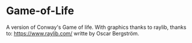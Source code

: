 # Game-of-Life
A version of Conway's Game of life. With graphics thanks to raylib, thanks to: https://www.raylib.com/
writte by Oscar Bergström. 



